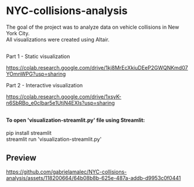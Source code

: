 # NYC-collisions-analysis

The goal of the project was to analyze data on vehicle collisions in New York City. <br />
All visualizations were created using Altair.
##

Part 1 - Static visualization

https://colab.research.google.com/drive/1kj8MrEcXkiuDEeP2GWQNKmd07YOmnWPG?usp=sharing

Part 2 -  Interactive visualization

https://colab.research.google.com/drive/1xsyK-n6SbRBo_e0clbar5e1UtjN4EXIs?usp=sharing

##
#### To open 'visualization-streamlit.py' file using Streamlit:

pip install streamlit <br />
streamlit run 'visualization-streamlit.py'

##
## Preview

https://github.com/gabrielamalec/NYC-collisions-analysis/assets/118200664/64b08b8b-625e-487a-addb-d9953c0f0441


